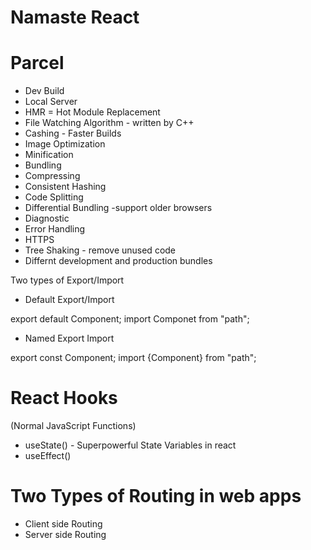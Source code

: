 # Namaste React

# Parcel

- Dev Build
- Local Server
- HMR = Hot Module Replacement
- File Watching Algorithm - written by C++
- Cashing - Faster Builds
- Image Optimization
- Minification
- Bundling
- Compressing
- Consistent Hashing
- Code Splitting
- Differential Bundling -support older browsers
- Diagnostic
- Error Handling
- HTTPS
- Tree Shaking - remove unused code
- Differnt development and production bundles

Two types of Export/Import

- Default Export/Import

export default Component;
import Componet from "path";

- Named Export Import

export const Component;
import {Component} from "path";

# React Hooks

(Normal JavaScript Functions)

- useState() - Superpowerful State Variables in react
- useEffect()

# Two Types of Routing in web apps

- Client side Routing
- Server side Routing
